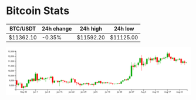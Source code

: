 # Bitcoin Stats

BTC/USDT|24h change|24h high|24h low|
|---|---|---|---|
|$11362.10|-0.35%|$11592.20|$11125.00|

<img src="./chart.svg">
